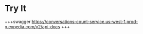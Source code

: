 # Try It
+++swagger
https://conversations-count-service.us-west-1.prod-p.expedia.com/v2/api-docs
+++
